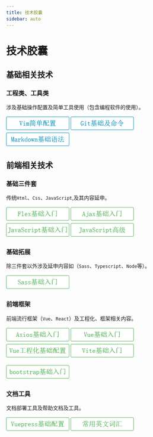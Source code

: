 ```yaml
---
title: 技术胶囊
sidebar: auto
---
```


# 技术胶囊

## 基础相关技术

### 工程类、工具类

涉及基础操作配置及简单工具使用（包含编程软件的使用）。

[![vim](../.vuepress/public/vimpz.png)](vim简单配置.md) 	[![git](../.vuepress/public/gitbase.png)](git基础及命令.md)		[![markdown](../.vuepress/public/markdown.png)](markdown基本语法.md)

## 前端相关技术

### 基础三件套

传统`Html`、`Css`、`JavaScript`,及其内容延申。

[![flex](../.vuepress/public/flex.png)](flex基础入门.md)		[![ajax](../.vuepress/public/ajax.png)](ajax入门.md)		[![JavaScript](../.vuepress/public/JavaScript.png)](JavaScript基础入门.md)		[![JavaScript](../.vuepress/public/JavaScriptgj.png)](JavaScript高级.md)

### 基础拓展

除三件套以外涉及延申内容如（`Sass`、`Typescript`、`Node`等）。

[![sass](../.vuepress/public/sass.png)](sass基础入门.md)

### 前端框架

前端流行框架（`Vue`、`React`）及工程化、框架相关内容。

[![axios](../.vuepress/public/axios.png)](axios入门.md)	[![vue](../.vuepress/public/vue.png)](vue基础入门.md)	[![vue工程](../.vuepress/public/vue-project.png)](vue工程化基础配置.md)	[![vite](../.vuepress/public/vite.png)](vite基础入门.md)	

[![bts](../.vuepress/public/bootstrap.png)](bootstrap基础入门.md)	

### 文档工具

文档部署工具及帮助文档及工具。

[![vuepress](../.vuepress/public/vuepress.png)](vuepress基础配置.md)		[![英文词汇](../.vuepress/public/ywch.png)](常用英文词汇.md)

